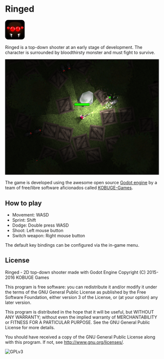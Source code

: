 # Ringed
![](icon.png) 

Ringed is a top-down shooter at an early stage of development. The character
is surrounded by bloodthirsty monster and must fight to survive.

![](misc/Ringed.png)

The game is developed using the awesome open source [Godot engine](http://godotengine.org) by a team
of free/libre software aficionados called [KOBUGE-Games](http://www.kobuge.org).

## How to play

* Movement: WASD
* Sprint: Shift
* Dodge: Double press WASD
* Shoot: Left mouse button
* Switch weapon: Right mouse button

The default key bindings can be configured via the in-game menu.

## License

Ringed - 2D top-down shooter made with Godot Engine
Copyright (C) 2015-2016  KOBUGE Games

This program is free software: you can redistribute it and/or modify
it under the terms of the GNU General Public License as published by
the Free Software Foundation, either version 3 of the License, or
(at your option) any later version.

This program is distributed in the hope that it will be useful,
but WITHOUT ANY WARRANTY; without even the implied warranty of
MERCHANTABILITY or FITNESS FOR A PARTICULAR PURPOSE.  See the
GNU General Public License for more details.

You should have received a copy of the GNU General Public License
along with this program.  If not, see <http://www.gnu.org/licenses/>.

![GPLv3](http://www.gnu.org/graphics/gplv3-127x51.png)
